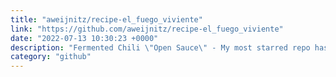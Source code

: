 ```yaml
---
title: "aweijnitz/recipe-el_fuego_viviente"
link: "https://github.com/aweijnitz/recipe-el_fuego_viviente"
date: "2022-07-13 10:30:23 +0000"
description: "Fermented Chili \"Open Sauce\" - My most starred repo has no code in it!"
category: "github"
---
```

